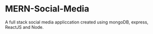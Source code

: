# MERN-Social-Media
A full stack social media appliccation created using mongoDB, express, ReactJS and Node.
